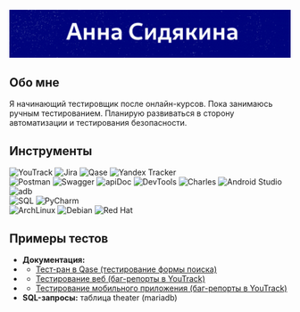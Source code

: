 ![logo](https://github.com/peppbaggio/peppbaggio/blob/78193f5bf9c418fefec5d9ac698a18f4697c4713/assets/logo.gif)

## Обо мне
Я начинающий тестировщик после онлайн-курсов. Пока занимаюсь ручным тестированием. Планирую развиваться в сторону автоматизации и тестирования безопасности.

## Инструменты
![YouTrack](https://img.shields.io/badge/-YouTrack-2a9cf4?style=for-the-badge&logo=https://icon-icons.com/icons2/1381/PNG/24/youtrack_94894.png) 
![Jira](https://img.shields.io/badge/-Jira-090909?style=for-the-badge&logo=jirasoftware&logoColor=blue)
![Qase](https://img.shields.io/badge/-Qase-4f46e5?style=for-the-badge&logo=qase&logoColor=white) 
![Yandex Tracker](https://img.shields.io/badge/-Yandextracker-5282ff?style=for-the-badge&logo=yandextracker&logoColor=blue)<br>
![Postman](https://img.shields.io/badge/-Postman-090909?style=for-the-badge&logo=postman&logoColor=#FF6C37)
![Swagger](https://img.shields.io/badge/-Swagger-090909?style=for-the-badge&logo=swagger&logoColor=#FF6C37)
![apiDoc](https://img.shields.io/badge/-apiDoc-0088cc?style=for-the-badge&logo=apidoc&logoColor=#FF6C37)
![DevTools](https://img.shields.io/badge/-DevTools-f4f5f6?style=for-the-badge&logo=googlechrome&logoColor=#FF6C37)
![Charles](https://img.shields.io/badge/-Charles-bbddee?style=for-the-badge&logo=charles&logoColor=#FF6C37)
![Android Studio](https://img.shields.io/badge/-AndroidStudio-090909?style=for-the-badge&logo=androidstudio&logoColor=#FF6C37)
![adb](https://img.shields.io/badge/-adb-090909?style=for-the-badge&logo=adb&logoColor=#FF6C37)<br>
![SQL](https://img.shields.io/badge/-SQL-white?style=for-the-badge&logo=mysql&logoColor=#FF6C37)
![PyCharm](https://img.shields.io/badge/-PyCharm-d3f15d?style=for-the-badge&logo=pycharm&logoColor=#FFFFFF)<br>
![ArchLinux](https://img.shields.io/badge/-ArchLinux-333333?style=for-the-badge&logo=archlinux&logoColor=#FFFFFF)
![Debian](https://img.shields.io/badge/-Debian-167d7b?style=for-the-badge&logo=debian&logoColor=red)
![Red Hat](https://img.shields.io/badge/-Redhat-151515?style=for-the-badge&logo=redhat&logoColor=red)


## Примеры тестов
*   **Документация:**
*   *   [Тест-ран в Qase (тестирование формы поиска)](https://app.qase.io/public/report/814116a4198b6cea0b65154e734634b006699e13 "Тест-ран в Qase")
*   *   [Тестирование веб (баг-репорты в YouTrack)](https://peppino.youtrack.cloud/issues/tctc "Баг-репорты в YouTrack")
*   *   [Тестирование мобильного приложения (баг-репорты в YouTrack)](https://peppino.youtrack.cloud/issues/mobsamregr "Баг-репорты в YouTrack")
*   **SQL-запросы:** таблица theater (mariadb) 






